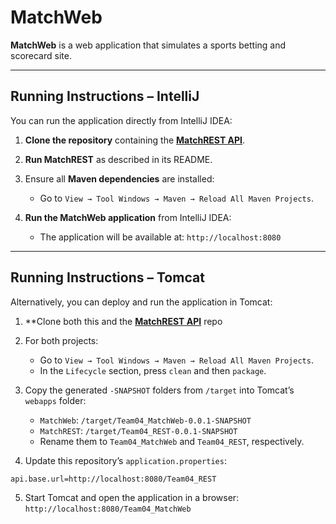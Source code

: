 # MatchWeb

**MatchWeb** is a web application that simulates a sports betting and scorecard site.

---

## Running Instructions – IntelliJ

You can run the application directly from IntelliJ IDEA:

1. **Clone the repository** containing the [**MatchREST API**](https://github.com/mattia-marini/Team04_REST).
2. **Run MatchREST** as described in its README.
3. Ensure all **Maven dependencies** are installed:

    * Go to `View → Tool Windows → Maven → Reload All Maven Projects`.
4. **Run the MatchWeb application** from IntelliJ IDEA:

    * The application will be available at:
      `http://localhost:8080`

---

## Running Instructions – Tomcat

Alternatively, you can deploy and run the application in Tomcat:

1. **Clone both this and the [**MatchREST API**](https://github.com/mattia-marini/Team04_REST) repo
2. For both projects:

    * Go to `View → Tool Windows → Maven → Reload All Maven Projects`.
    * In the `Lifecycle` section, press `clean` and then `package`.
3. Copy the generated `-SNAPSHOT` folders from `/target` into Tomcat’s `webapps` folder:

    * `MatchWeb`: `/target/Team04_MatchWeb-0.0.1-SNAPSHOT`
    * `MatchREST`: `/target/Team04_REST-0.0.1-SNAPSHOT`
    * Rename them to `Team04_MatchWeb` and `Team04_REST`, respectively.
4. Update this repository’s `application.properties`:

```properties
api.base.url=http://localhost:8080/Team04_REST
```

5. Start Tomcat and open the application in a browser:
   `http://localhost:8080/Team04_MatchWeb`
